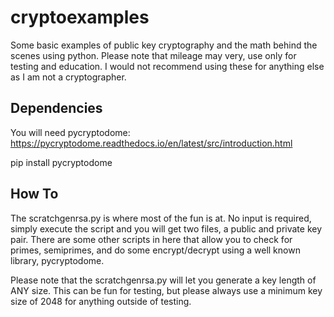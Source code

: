 # cryptoexamples
Some basic examples of public key cryptography and the math behind the scenes using python. Please note that mileage may very, use only for testing and education. I would not recommend using these for anything else as I am not a cryptographer. 


## Dependencies
You will need pycryptodome: https://pycryptodome.readthedocs.io/en/latest/src/introduction.html

pip install pycryptodome

## How To
The scratchgenrsa.py is where most of the fun is at. No input is required, simply execute the script and you will get two files, a public and private key pair.
There are some other scripts in here that allow you to check for primes, semiprimes, and do some encrypt/decrypt using a well known library, pycryptodome.

Please note that the scratchgenrsa.py will let you generate a key length of ANY size. This can be fun for testing, but please always use a minimum key size of 2048 for anything outside of testing.
